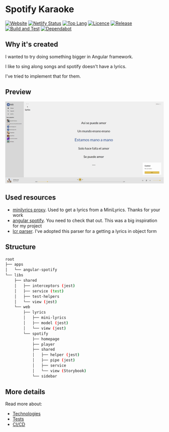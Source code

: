 # Spotify Karaoke

[![Website](https://img.shields.io/website?down_color=lightgray&down_message=offline&style=flat-square&up_color=green&up_message=online&url=https%3A%2F%2Fspotify-karaoke.netlify.app)](spotify-karaoke.netlify.app/)
[![Netlify Status](https://img.shields.io/netlify/39fabbc6-dcc1-40e8-8702-a3b798a130e5?style=flat-square)](spotify-karaoke.netlify.app/)
[![Top Lang](https://img.shields.io/github/languages/top/ArturBa/spotify-karaoke?style=flat-square)](https://github.com/ArturBa/spotify-karaoke/search?l=typescript)
[![Licence](https://img.shields.io/github/license/ArturBa/spotify-karaoke?style=flat-square)](./LICENCE)
[![Release](https://img.shields.io/github/v/release/ArturBa/spotify-karaoke?style=flat-square)](https://github.com/ArturBa/spotify-karaoke/releases)
[![Build and Test](https://img.shields.io/github/workflow/status/ArturBa/spotify-karaoke/Build%20and%20test?label=Build%20and%20Test&style=flat-square)](https://github.com/ArturBa/spotify-karaoke/actions/workflows/build_test.yml)
[![Dependabot](https://flat.badgen.net/github/dependabot/ArturBa/spotify-karaoke)](https://github.com/apps/dependabot)

## Why it's created

I wanted to try doing something bigger in Angular framework.

I like to sing along songs and spotify doesn't have a lyrics.

I've tried to implement that for them.

## Preview

![Preview gif](./docs/gif/preview.gif)

## Used resources

- [minilyrics proxy](https://github.com/olee/minilyrics-proxy). Used to get a lyrics from a MiniLyrics. Thanks for your work
- [angular spotify](https://github.com/trungk18/angular-spotify). You need to check that out. This was a big inspiration for my project
- [lcr parser](https://github.com/anhthii/lrc-parser). I've adopted this parser for a getting a lyrics in object form

## Structure

```bash
root
├── apps
│   └── angular-spotify
└── libs
    ├── shared
    │   ├── interceptors (jest)
    │   ├── service (test)
    │   ├── test-helpers
    │   └── view (jest)
    └── web
        ├── lyrics
        │   ├── mini-lyrics
        │   ├── model (jest)
        │   └── view (jest)
        └── spotify
            ├── homepage
            ├── player
            ├── shared
            │   ├── helper (jest)
            │   ├── pipe (jest)
            │   ├── service
            │   └── view (Storybook)
            └── sidebar
```

## More details

Read more about:

- [Technologies](./docs/technologies.md)
- [Tests](./docs/tests.md)
- [CI/CD](./docs/ci_cd.md)

